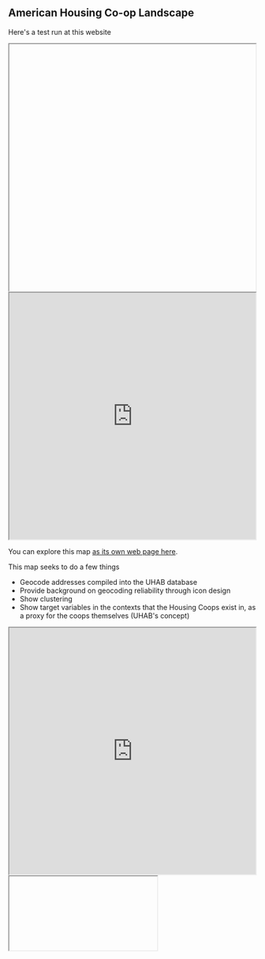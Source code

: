 ## American Housing Co-op Landscape

Here's a test run at this website


<iframe <src="UHAB_Coops.html", height="500", width="500"></iframe>
<iframe src="https://terriblemrsmith.github.io/CommandLineGIS/CoopTract.html", height="500", width="500"></iframe>

You can explore this map [as its own web page here](UHAB_Coops.html).

  This map seeks to do a few things
  * Geocode addresses compiled into the UHAB database
  * Provide background on geocoding reliability through icon design
  * Show clustering
  * Show target variables in the contexts that the Housing Coops exist in, as a proxy for the coops themselves (UHAB's concept)

<iframe src="https://terriblemrsmith.github.io/CommandLineGIS/2019 Black Population In Hennepin County MN by Tract.png", height="500", width="500"> </iframe>

<iframe> <src="https://terriblemrsmith.github.io/CommandLineGIS/2019 Percentage Black Population In Hennepin County MN by Tract.png", height="500", width="500"></iframe>

